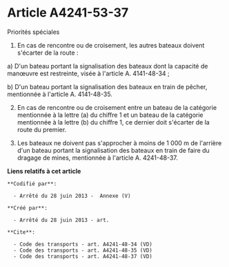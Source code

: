 # Article A4241-53-37

Priorités spéciales 

1. En cas de rencontre ou de croisement, les autres bateaux doivent s'écarter de la route : 

a) D'un bateau portant la signalisation des bateaux dont la capacité de manœuvre est restreinte, visée à l'article A.
4141-48-34 ; 

b) D'un bateau portant la signalisation des bateaux en train de pêcher, mentionnée à l'article A. 4141-48-35.

2. En cas de rencontre ou de croisement entre un bateau de la catégorie mentionnée à la lettre (a) du chiffre 1 et un bateau
de la catégorie mentionnée à la lettre (b) du chiffre 1, ce dernier doit s'écarter de la route du premier. 

3. Les bateaux ne doivent pas s'approcher à moins de 1 000 m de l'arrière d'un bateau portant la signalisation des bateaux en
train de faire du dragage de mines, mentionnée à l'article A. 4241-48-37.

**Liens relatifs à cet article**

	**Codifié par**:

	  - Arrêté du 28 juin 2013 -  Annexe (V)

	**Créé par**:

	  - Arrêté du 28 juin 2013 - art.

	**Cite**:

	  - Code des transports - art. A4241-48-34 (VD)
	  - Code des transports - art. A4241-48-35 (VD)
	  - Code des transports - art. A4241-48-37 (VD)
